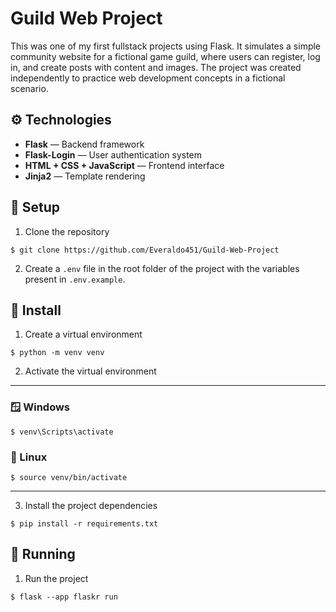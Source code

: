 # Guild Web Project

This was one of my first fullstack projects using Flask. 
It simulates a simple community website for a fictional game guild, where users can register, log in, and create posts with content and images. 
The project was created independently to practice web development concepts in a fictional scenario.

## ⚙️ Technologies

- **Flask** — Backend framework 
- **Flask-Login** — User authentication system
- **HTML + CSS + JavaScript** — Frontend interface
- **Jinja2** — Template rendering

## 🧪 Setup

1. Clone the repository

```
$ git clone https://github.com/Everaldo451/Guild-Web-Project
```

2. Create a `.env` file in the root folder of the project with the variables present in `.env.example`.

## 🔧 Install

1. Create a virtual environment

```
$ python -m venv venv
```

2. Activate the virtual environment

---
### 🪟 Windows

```
$ venv\Scripts\activate
```

### 🐧 Linux

```
$ source venv/bin/activate
```
---

3. Install the project dependencies

```
$ pip install -r requirements.txt
```

## 🏃 Running

1. Run the project

```
$ flask --app flaskr run
```
